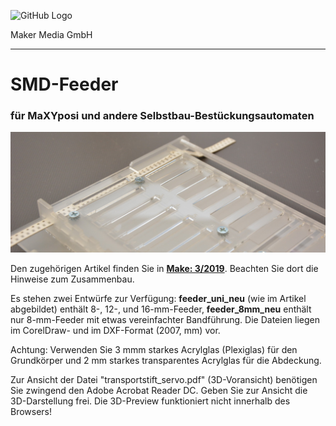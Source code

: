 ![GitHub Logo](http://www.heise.de/make/icons/make_logo.png)

Maker Media GmbH

***

# SMD-Feeder

### für MaXYposi und andere Selbstbau-Bestückungsautomaten

![Picture](https://github.com/MakeMagazinDE/SMD-Feeder/blob/master/feeder_aufm.JPG)

Den zugehörigen Artikel finden Sie in **[Make: 3/2019](https://shop.heise.de/katalog/make-03-2019)**.
Beachten Sie dort die Hinweise zum Zusammenbau.

Es stehen zwei Entwürfe zur Verfügung: **feeder_uni_neu** (wie im Artikel abgebildet) enthält 8-, 12-, und 16-mm-Feeder, **feeder_8mm_neu** enthält nur 8-mm-Feeder mit etwas vereinfachter Bandführung. Die Dateien liegen im CorelDraw- und im DXF-Format (2007, mm) vor.

Achtung: Verwenden Sie 3 mmm starkes Acrylglas (Plexiglas) für den Grundkörper und 2 mm starkes transparentes Acrylglas für die Abdeckung.

Zur Ansicht der Datei "transportstift_servo.pdf" (3D-Voransicht) benötigen Sie zwingend den Adobe Acrobat Reader DC. Geben Sie zur Ansicht die 3D-Darstellung frei. Die 3D-Preview funktioniert nicht innerhalb des Browsers!
